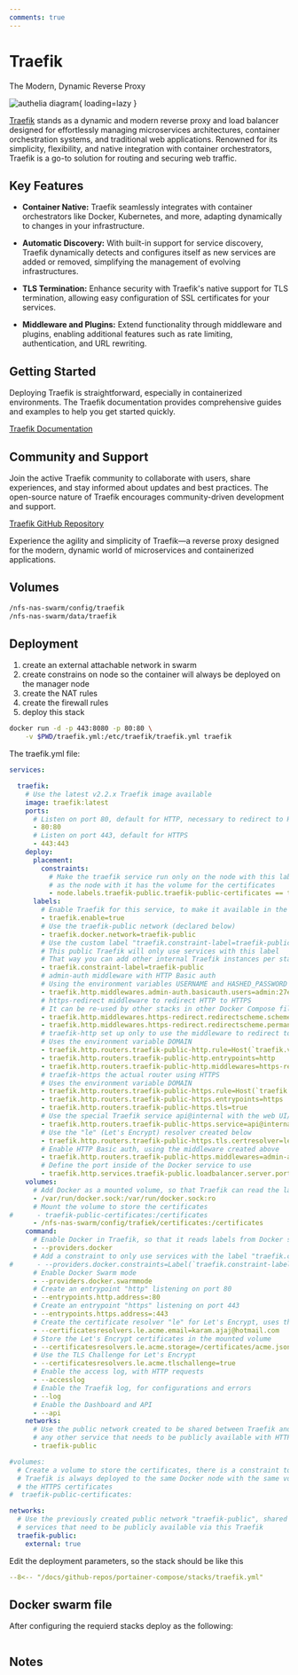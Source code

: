 ```yaml
---
comments: true
---
```



# Traefik

The Modern, Dynamic Reverse Proxy

![authelia diagram](/assets/diagrams/authelia.png){ loading=lazy }

[Traefik](https://traefik.io/) stands as a dynamic and modern reverse proxy and load balancer designed for effortlessly managing microservices architectures, container orchestration systems, and traditional web applications. Renowned for its simplicity, flexibility, and native integration with container orchestrators, Traefik is a go-to solution for routing and securing web traffic.

## Key Features

- **Container Native:** Traefik seamlessly integrates with container orchestrators like Docker, Kubernetes, and more, adapting dynamically to changes in your infrastructure.

- **Automatic Discovery:** With built-in support for service discovery, Traefik dynamically detects and configures itself as new services are added or removed, simplifying the management of evolving infrastructures.

- **TLS Termination:** Enhance security with Traefik's native support for TLS termination, allowing easy configuration of SSL certificates for your services.

- **Middleware and Plugins:** Extend functionality through middleware and plugins, enabling additional features such as rate limiting, authentication, and URL rewriting.

## Getting Started

Deploying Traefik is straightforward, especially in containerized environments. The Traefik documentation provides comprehensive guides and examples to help you get started quickly.

[Traefik Documentation](https://doc.traefik.io/traefik/)

## Community and Support

Join the active Traefik community to collaborate with users, share experiences, and stay informed about updates and best practices. The open-source nature of Traefik encourages community-driven development and support.

[Traefik GitHub Repository](https://github.com/traefik/traefik)

Experience the agility and simplicity of Traefik—a reverse proxy designed for the modern, dynamic world of microservices and containerized applications.


## Volumes

```bash
/nfs-nas-swarm/config/traefik
/nfs-nas-swarm/data/traefik
```

## Deployment
1. create an external attachable network in swarm
2. create constrains on node so the container will always be deployed on the manager node
3. create the NAT rules
4. create the firewall rules
5. deploy this stack

```bash
docker run -d -p 443:8080 -p 80:80 \
    -v $PWD/traefik.yml:/etc/traefik/traefik.yml traefik
```

The traefik.yml file:

```yaml
services:

  traefik:
    # Use the latest v2.2.x Traefik image available
    image: traefik:latest
    ports:
      # Listen on port 80, default for HTTP, necessary to redirect to HTTPS
      - 80:80
      # Listen on port 443, default for HTTPS
      - 443:443
    deploy:
      placement:
        constraints:
          # Make the traefik service run only on the node with this label
          # as the node with it has the volume for the certificates
          - node.labels.traefik-public.traefik-public-certificates == true
      labels:
        # Enable Traefik for this service, to make it available in the public network
        - traefik.enable=true
        # Use the traefik-public network (declared below)
        - traefik.docker.network=traefik-public
        # Use the custom label "traefik.constraint-label=traefik-public"
        # This public Traefik will only use services with this label
        # That way you can add other internal Traefik instances per stack if needed
        - traefik.constraint-label=traefik-public
        # admin-auth middleware with HTTP Basic auth
        # Using the environment variables USERNAME and HASHED_PASSWORD
        - traefik.http.middlewares.admin-auth.basicauth.users=admin:27eros33
        # https-redirect middleware to redirect HTTP to HTTPS
        # It can be re-used by other stacks in other Docker Compose files
        - traefik.http.middlewares.https-redirect.redirectscheme.scheme=https
        - traefik.http.middlewares.https-redirect.redirectscheme.permanent=true
        # traefik-http set up only to use the middleware to redirect to https
        # Uses the environment variable DOMAIN
        - traefik.http.routers.traefik-public-http.rule=Host(`traefik.vnerd.nl`)
        - traefik.http.routers.traefik-public-http.entrypoints=http
        - traefik.http.routers.traefik-public-http.middlewares=https-redirect
        # traefik-https the actual router using HTTPS
        # Uses the environment variable DOMAIN
        - traefik.http.routers.traefik-public-https.rule=Host(`traefik.vnerd.nl`)
        - traefik.http.routers.traefik-public-https.entrypoints=https
        - traefik.http.routers.traefik-public-https.tls=true
        # Use the special Traefik service api@internal with the web UI/Dashboard
        - traefik.http.routers.traefik-public-https.service=api@internal
        # Use the "le" (Let's Encrypt) resolver created below
        - traefik.http.routers.traefik-public-https.tls.certresolver=le
        # Enable HTTP Basic auth, using the middleware created above
        - traefik.http.routers.traefik-public-https.middlewares=admin-auth
        # Define the port inside of the Docker service to use
        - traefik.http.services.traefik-public.loadbalancer.server.port=8080
    volumes:
      # Add Docker as a mounted volume, so that Traefik can read the labels of other services
      - /var/run/docker.sock:/var/run/docker.sock:ro
      # Mount the volume to store the certificates
#      - traefik-public-certificates:/certificates
      - /nfs-nas-swarm/config/trafiek/certificates:/certificates
    command:
      # Enable Docker in Traefik, so that it reads labels from Docker services
      - --providers.docker
      # Add a constraint to only use services with the label "traefik.constraint-label=traefik-public"
#      - --providers.docker.constraints=Label(`traefik.constraint-label`, `traefik-public`)
      # Enable Docker Swarm mode
      - --providers.docker.swarmmode
      # Create an entrypoint "http" listening on port 80
      - --entrypoints.http.address=:80
      # Create an entrypoint "https" listening on port 443
      - --entrypoints.https.address=:443
      # Create the certificate resolver "le" for Let's Encrypt, uses the environment variable EMAIL
      - --certificatesresolvers.le.acme.email=karam.ajaj@hotmail.com
      # Store the Let's Encrypt certificates in the mounted volume
      - --certificatesresolvers.le.acme.storage=/certificates/acme.json
      # Use the TLS Challenge for Let's Encrypt
      - --certificatesresolvers.le.acme.tlschallenge=true
      # Enable the access log, with HTTP requests
      - --accesslog
      # Enable the Traefik log, for configurations and errors
      - --log
      # Enable the Dashboard and API
      - --api
    networks:
      # Use the public network created to be shared between Traefik and
      # any other service that needs to be publicly available with HTTPS
      - traefik-public

#volumes:
  # Create a volume to store the certificates, there is a constraint to make sure
  # Traefik is always deployed to the same Docker node with the same volume containing
  # the HTTPS certificates
#  traefik-public-certificates:

networks:
  # Use the previously created public network "traefik-public", shared with other
  # services that need to be publicly available via this Traefik
  traefik-public:
    external: true
```

Edit the deployment parameters, so the stack should be like this 

``` yaml linenums="1" 
--8<-- "/docs/github-repos/portainer-compose/stacks/traefik.yml"
```

## Docker swarm file
After configuring the requierd stacks deploy as the following:

```yaml

```

## Notes